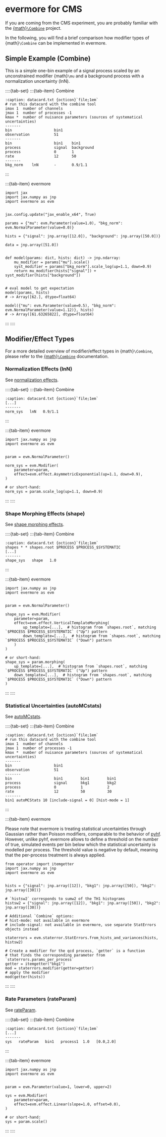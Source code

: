 # evermore for CMS

If you are coming from the CMS experiment, you are probably familiar with the
[{math}`\Combine`](https://cms-analysis.github.io/HiggsAnalysis-CombinedLimit/latest/) project.

In the following, you will find a brief comparison how modifier types of
{math}`\Combine` can be implemented in evermore.

## Simple Example (Combine)

This is a simple one-bin example of a signal process scaled by an unconstrained modifier {math}`\mu` and a background process with a normalization uncertainty (lnN).

::::{tab-set}
:::{tab-item} Combine

```{code-block}
:caption: datacard.txt {octicon}`file;1em`
# run this datacard with the combine tool
imax 1  number of channels
jmax 1  number of processes -1
kmax *  number of nuisance parameters (sources of systematical uncertainties)
-------
bin                   bin1
observation           51
-------
bin                   bin1    bin1
process               signal  background
process               0       1
rate                  12      50
-------
bkg_norm    lnN       -       0.9/1.1
```

:::

:::{tab-item} evermore <img src="../assets/favicon.png" height="1.5em">

```{code-block} python
import jax
import jax.numpy as jnp
import evermore as evm


jax.config.update("jax_enable_x64", True)

params = {"mu": evm.Parameter(value=1.0), "bkg_norm": evm.NormalParameter(value=0.0)}

hists = {"signal": jnp.array([12.0]), "background": jnp.array([50.0])}

data = jnp.array([51.0])


def model(params: dict, hists: dict) -> jnp.ndarray:
    mu_modifier = params["mu"].scale()
    syst_modifier = params["bkg_norm"].scale_log(up=1.1, down=0.9)
    return mu_modifier(hists["signal"]) + syst_modifier(hists["background"])


# eval model to get expectation
model(params, hists)
# -> Array([62.], dtype=float64)

model({"mu": evm.Parameter(value=0.5), "bkg_norm": evm.NormalParameter(value=1.12)}, hists)
# -> Array([61.63265822], dtype=float64)
```

:::
::::

## Modifier/Effect Types

For a more detailed overview of modifier/effect types in {math}`\Combine`, please refer to
the [{math}`\Combine`](https://cms-analysis.github.io/HiggsAnalysis-CombinedLimit/latest/what_combine_does/model_and_likelihood/#likelihoods-implemented-in-combine) documentation.

### Normalization Effects (lnN)

See [normalization effects](https://cms-analysis.github.io/HiggsAnalysis-CombinedLimit/latest/what_combine_does/model_and_likelihood/#normalization-effects).

::::{tab-set}
:::{tab-item} Combine

```{code-block}
:caption: datacard.txt {octicon}`file;1em`
[...]
-------
norm_sys   lnN   0.9/1.1
```

:::

:::{tab-item} evermore <img src="../assets/favicon.png" height="1.5em">

```{code-block} python
import jax.numpy as jnp
import evermore as evm


param = evm.NormalParameter()

norm_sys = evm.Modifier(
    parameter=param,
    effect=evm.effect.AsymmetricExponential(up=1.1, down=0.9),
)

# or short-hand:
norm_sys = param.scale_log(up=1.1, down=0.9)
```

:::
::::

### Shape Morphing Effects (shape)

See [shape morphing effects](https://cms-analysis.github.io/HiggsAnalysis-CombinedLimit/latest/what_combine_does/model_and_likelihood/#shape-morphing-effects).

::::{tab-set}
:::{tab-item} Combine

```{code-block}
:caption: datacard.txt {octicon}`file;1em`
shapes * * shapes.root $PROCESS $PROCESS_$SYSTEMATIC
[...]
-------
shape_sys   shape   1.0
```

:::

:::{tab-item} evermore <img src="../assets/favicon.png" height="1.5em">

```{code-block} python
import jax.numpy as jnp
import evermore as evm


param = evm.NormalParameter()

shape_sys = evm.Modifier(
    parameter=param,
    effect=evm.effect.VerticalTemplateMorphing(
        up_template=[...],  # histogram from `shapes.root`, matching `$PROCESS $PROCESS_$SYSTEMATIC` ("Up") pattern
        down_template=[...],  # histogram from `shapes.root`, matching `$PROCESS $PROCESS_$SYSTEMATIC` ("Down") pattern
    )
)

# or short-hand:
shape_sys = param.morphing(
    up_template=[...],  # histogram from `shapes.root`, matching `$PROCESS $PROCESS_$SYSTEMATIC` ("Up") pattern
    down_template=[...],  # histogram from `shapes.root`, matching `$PROCESS $PROCESS_$SYSTEMATIC` ("Down") pattern
)
```

:::
::::

### Statistical Uncertainties (autoMCstats)

See [autoMCstats](https://cms-analysis.github.io/HiggsAnalysis-CombinedLimit/part2/bin-wise-stats/).

::::{tab-set}
:::{tab-item} Combine

```{code-block}
:caption: datacard.txt {octicon}`file;1em`
# run this datacard with the combine tool
imax 1  number of channels
jmax 1  number of processes -1
kmax *  number of nuisance parameters (sources of systematical uncertainties)
-------
bin                   bin1
observation           51
-------
bin                   bin1        bin1        bin1
process               signal      bkg1        bkg2
process               0           1           2
rate                  12          50          30
-------
bin1 autoMCStats 10 [include-signal = 0] [hist-mode = 1]
```

:::

:::{tab-item} evermore <img src="../assets/favicon.png" height="1.5em">

Please note that evermore is treating statistical uncertainties through Gaussian
rather than Poisson modifiers, comparable to the behavior of [pyhf](https://pyhf.readthedocs.io/en/latest/likelihood.html#mc-statistical-uncertainty-staterror).
However, unlike pyhf, evermore allows to define a threshold on the number of true,
simulated events per bin below which the statistical uncertainty is modelled per
process. The threshold value is negative by default, meaning that the per-process
treatment is always applied.

```{code-block} python
from operator import itemgetter
import jax.numpy as jnp
import evermore as evm


hists = {"signal": jnp.array([12]), "bkg1": jnp.array([50]), "bkg2": jnp.array([30])}

# `histsw2` corresponds to sumw2 of the TH1 histograms
histsw2 = {"signal": jnp.array([12]), "bkg1": jnp.array([50]), "bkg2": jnp.array([30])}

# Additional `Combine` options:
# hist-mode: not available in evermore
# include-signal: not available in evermore, use separate StatErrors objects instead

staterrors = evm.staterror.StatErrors.from_hists_and_variances(hists, histsw2)

# Create a modifier for the qcd process, `getter` is a function
# that finds the corresponding parameter from `staterrors.params_per_process`
getter = itemgetter("bkg1")
mod = staterrors.modifier(getter=getter)
# apply the modifier
mod(getter(hists))
```

:::
::::

### Rate Parameters (rateParam)

See [rateParam](https://cms-analysis.github.io/HiggsAnalysis-CombinedLimit/latest/part2/settinguptheanalysis/#rate-parameters).

::::{tab-set}
:::{tab-item} Combine

```{code-block}
:caption: datacard.txt {octicon}`file;1em`
[...]
-------
sys   rateParam   bin1   process1  1.0   [0.0,2.0]
```

:::

:::{tab-item} evermore <img src="../assets/favicon.png" height="1.5em">

```{code-block} python
import jax.numpy as jnp
import evermore as evm


param = evm.Parameter(value=1, lower=0, upper=2)

sys = evm.Modifier(
    parameter=param,
    effect=evm.effect.Linear(slope=1.0, offset=0.0),
)

# or short-hand:
sys = param.scale()
```

:::
::::
